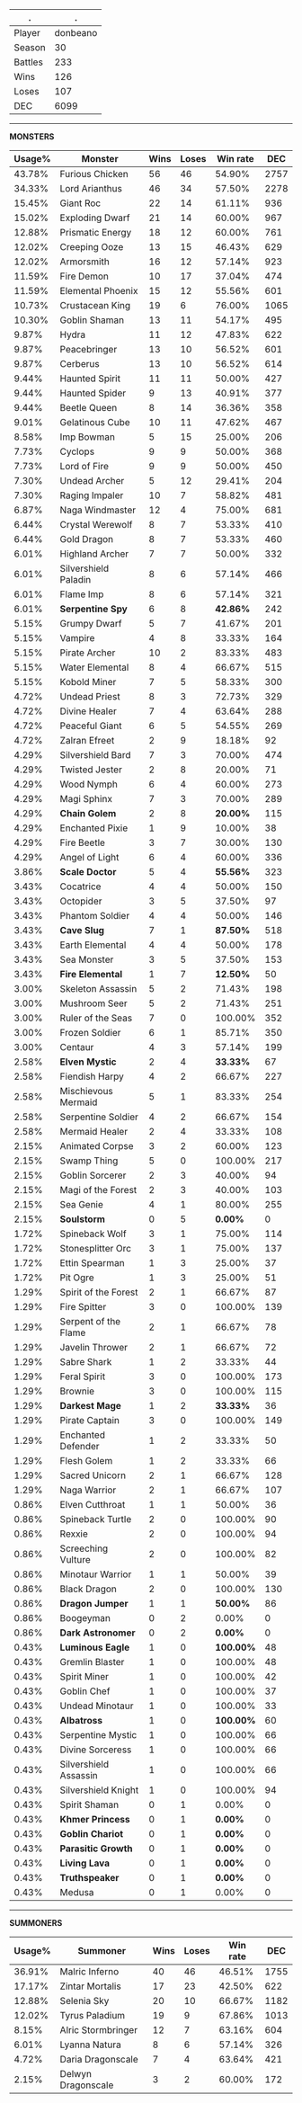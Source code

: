 .|.
|-|-
Player|donbeano
Season|30
Battles|233
Wins|126
Loses|107
DEC|6099

---
**MONSTERS**

Usage%|Monster|Wins|Loses|Win rate|DEC|
-|-|-|-|-|-|
43.78%|Furious Chicken|56|46|54.90%|2757|
34.33%|Lord Arianthus|46|34|57.50%|2278|
15.45%|Giant Roc|22|14|61.11%|936|
15.02%|Exploding Dwarf|21|14|60.00%|967|
12.88%|Prismatic Energy|18|12|60.00%|761|
12.02%|Creeping Ooze|13|15|46.43%|629|
12.02%|Armorsmith|16|12|57.14%|923|
11.59%|Fire Demon|10|17|37.04%|474|
11.59%|Elemental Phoenix|15|12|55.56%|601|
10.73%|Crustacean King|19|6|76.00%|1065|
10.30%|Goblin Shaman|13|11|54.17%|495|
9.87%|Hydra|11|12|47.83%|622|
9.87%|Peacebringer|13|10|56.52%|601|
9.87%|Cerberus|13|10|56.52%|614|
9.44%|Haunted Spirit|11|11|50.00%|427|
9.44%|Haunted Spider|9|13|40.91%|377|
9.44%|Beetle Queen|8|14|36.36%|358|
9.01%|Gelatinous Cube|10|11|47.62%|467|
8.58%|Imp Bowman|5|15|25.00%|206|
7.73%|Cyclops|9|9|50.00%|368|
7.73%|Lord of Fire|9|9|50.00%|450|
7.30%|Undead Archer|5|12|29.41%|204|
7.30%|Raging Impaler|10|7|58.82%|481|
6.87%|Naga Windmaster|12|4|75.00%|681|
6.44%|Crystal Werewolf|8|7|53.33%|410|
6.44%|Gold Dragon|8|7|53.33%|460|
6.01%|Highland Archer|7|7|50.00%|332|
6.01%|Silvershield Paladin|8|6|57.14%|466|
6.01%|Flame Imp|8|6|57.14%|321|
6.01%|**Serpentine Spy**|6|8|**42.86%**|242|
5.15%|Grumpy Dwarf|5|7|41.67%|201|
5.15%|Vampire|4|8|33.33%|164|
5.15%|Pirate Archer|10|2|83.33%|483|
5.15%|Water Elemental|8|4|66.67%|515|
5.15%|Kobold Miner|7|5|58.33%|300|
4.72%|Undead Priest|8|3|72.73%|329|
4.72%|Divine Healer|7|4|63.64%|288|
4.72%|Peaceful Giant|6|5|54.55%|269|
4.72%|Zalran Efreet|2|9|18.18%|92|
4.29%|Silvershield Bard|7|3|70.00%|474|
4.29%|Twisted Jester|2|8|20.00%|71|
4.29%|Wood Nymph|6|4|60.00%|273|
4.29%|Magi Sphinx|7|3|70.00%|289|
4.29%|**Chain Golem**|2|8|**20.00%**|115|
4.29%|Enchanted Pixie|1|9|10.00%|38|
4.29%|Fire Beetle|3|7|30.00%|130|
4.29%|Angel of Light|6|4|60.00%|336|
3.86%|**Scale Doctor**|5|4|**55.56%**|323|
3.43%|Cocatrice|4|4|50.00%|150|
3.43%|Octopider|3|5|37.50%|97|
3.43%|Phantom Soldier|4|4|50.00%|146|
3.43%|**Cave Slug**|7|1|**87.50%**|518|
3.43%|Earth Elemental|4|4|50.00%|178|
3.43%|Sea Monster|3|5|37.50%|153|
3.43%|**Fire Elemental**|1|7|**12.50%**|50|
3.00%|Skeleton Assassin|5|2|71.43%|198|
3.00%|Mushroom Seer|5|2|71.43%|251|
3.00%|Ruler of the Seas|7|0|100.00%|352|
3.00%|Frozen Soldier|6|1|85.71%|350|
3.00%|Centaur|4|3|57.14%|199|
2.58%|**Elven Mystic**|2|4|**33.33%**|67|
2.58%|Fiendish Harpy|4|2|66.67%|227|
2.58%|Mischievous Mermaid|5|1|83.33%|254|
2.58%|Serpentine Soldier|4|2|66.67%|154|
2.58%|Mermaid Healer|2|4|33.33%|108|
2.15%|Animated Corpse|3|2|60.00%|123|
2.15%|Swamp Thing|5|0|100.00%|217|
2.15%|Goblin Sorcerer|2|3|40.00%|94|
2.15%|Magi of the Forest|2|3|40.00%|103|
2.15%|Sea Genie|4|1|80.00%|255|
2.15%|**Soulstorm**|0|5|**0.00%**|0|
1.72%|Spineback Wolf|3|1|75.00%|114|
1.72%|Stonesplitter Orc|3|1|75.00%|137|
1.72%|Ettin Spearman|1|3|25.00%|37|
1.72%|Pit Ogre|1|3|25.00%|51|
1.29%|Spirit of the Forest|2|1|66.67%|87|
1.29%|Fire Spitter|3|0|100.00%|139|
1.29%|Serpent of the Flame|2|1|66.67%|78|
1.29%|Javelin Thrower|2|1|66.67%|72|
1.29%|Sabre Shark|1|2|33.33%|44|
1.29%|Feral Spirit|3|0|100.00%|173|
1.29%|Brownie|3|0|100.00%|115|
1.29%|**Darkest Mage**|1|2|**33.33%**|36|
1.29%|Pirate Captain|3|0|100.00%|149|
1.29%|Enchanted Defender|1|2|33.33%|50|
1.29%|Flesh Golem|1|2|33.33%|66|
1.29%|Sacred Unicorn|2|1|66.67%|128|
1.29%|Naga Warrior|2|1|66.67%|107|
0.86%|Elven Cutthroat|1|1|50.00%|36|
0.86%|Spineback Turtle|2|0|100.00%|90|
0.86%|Rexxie|2|0|100.00%|94|
0.86%|Screeching Vulture|2|0|100.00%|82|
0.86%|Minotaur Warrior|1|1|50.00%|39|
0.86%|Black Dragon|2|0|100.00%|130|
0.86%|**Dragon Jumper**|1|1|**50.00%**|86|
0.86%|Boogeyman|0|2|0.00%|0|
0.86%|**Dark Astronomer**|0|2|**0.00%**|0|
0.43%|**Luminous Eagle**|1|0|**100.00%**|48|
0.43%|Gremlin Blaster|1|0|100.00%|48|
0.43%|Spirit Miner|1|0|100.00%|42|
0.43%|Goblin Chef|1|0|100.00%|37|
0.43%|Undead Minotaur|1|0|100.00%|33|
0.43%|**Albatross**|1|0|**100.00%**|60|
0.43%|Serpentine Mystic|1|0|100.00%|66|
0.43%|Divine Sorceress|1|0|100.00%|66|
0.43%|Silvershield Assassin|1|0|100.00%|66|
0.43%|Silvershield Knight|1|0|100.00%|94|
0.43%|Spirit Shaman|0|1|0.00%|0|
0.43%|**Khmer Princess**|0|1|**0.00%**|0|
0.43%|**Goblin Chariot**|0|1|**0.00%**|0|
0.43%|**Parasitic Growth**|0|1|**0.00%**|0|
0.43%|**Living Lava**|0|1|**0.00%**|0|
0.43%|**Truthspeaker**|0|1|**0.00%**|0|
0.43%|Medusa|0|1|0.00%|0|

---
**SUMMONERS**

Usage%|Summoner|Wins|Loses|Win rate|DEC|
-|-|-|-|-|-|
36.91%|Malric Inferno|40|46|46.51%|1755|
17.17%|Zintar Mortalis|17|23|42.50%|622|
12.88%|Selenia Sky|20|10|66.67%|1182|
12.02%|Tyrus Paladium|19|9|67.86%|1013|
8.15%|Alric Stormbringer|12|7|63.16%|604|
6.01%|Lyanna Natura|8|6|57.14%|326|
4.72%|Daria Dragonscale|7|4|63.64%|421|
2.15%|Delwyn Dragonscale|3|2|60.00%|172|
